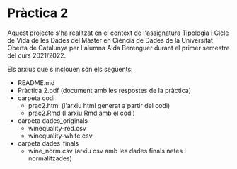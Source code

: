 # Pràctica 2

Aquest projecte s'ha realitzat en el context de l'assignatura Tipologia i Cicle de Vida de les Dades del Màster en Ciència de Dades de la Universitat Oberta de Catalunya per l'alumna Aida Berenguer durant el primer semestre del curs 2021/2022.

Els arxius que s'inclouen són els següents:

- README.md
- Pràctica 2.pdf (document amb les respostes de la pràctica)
- carpeta codi
    - prac2.html (l'arxiu html generat a partir del codi)
    - prac2.Rmd (l'arxiu Rmd amb el codi)
- carpeta dades_originals
    - winequality-red.csv
    - winequality-white.csv
- carpeta dades_finals
    - wine_norm.csv (arxiu csv amb les dades finals netes i normalitzades)
